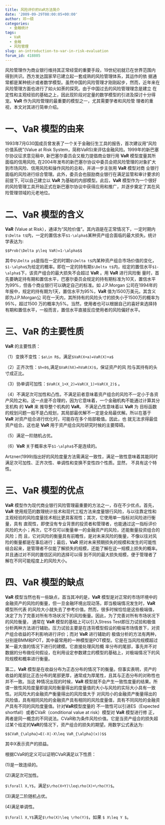```yaml
---
title: 风险评价的VaR方法简介
date: '2009-09-29T08:00:05+00:00'
author: 邓一硕
categories:
  - 金融统计
tags:
  - VaR
  - 金融
  - 风险管理
slug: an-introduction-to-var-in-risk-evaluation
forum_id: 418805
---
```


风险管理作为商业银行维持其正常经营的重要手段，19世纪初就已在世界范围内得到共识。西方发达国家早已建立起一套成熟的风险管理体系，其运作的依 据通常都是某种统计或者数学模型。虽然中国的风险管理才刚刚起步，然而，近年来在风险管理方面也进行了如火如荼的探究。由于中国过去的风险管理理念是建立 在定性和主观经验的基础之上，因此现阶段对定量的数学模型的引进及探讨十分得宠。**VaR** 作为风险管理的最重要的模型之一，尤其需要学者和风险管 理者的重视，本文对其进行简单介绍。

# 一、**VaR** 模型的由来

1993年7月G30国成员曾发表了一个关于金融衍生工具的报告，首次建议用“风险价值系统”(Value at Risk System，简称VaRS)来评估金融风险。1999年的新巴塞尔协议征求意见稿中, 新巴塞尔委员会又极力提倡商业银行用 **VaR** 模型度量其所面临的信用风险, 在2004年发布的新巴塞尔协议中委员会把风险管理的对象扩大到市场风险、信用风险和操作风险的总和，并进一步主张用 **VaR** 模型对商 业银行面临的风险进行综合管理。此外，委员会也鼓励商业银行在满足监管和审计要求的前提下, 可以自己建立以 **VaR** 为基础的内部模型。此后，**VaR** 模型作为一个很好的风险管理工具开始正式在新巴塞尔协议中获得应用和推广，并逐步奠定了其在风险管理领域的元老地位。

# 二、**VaR** 模型的含义

**VaR** (Value at Risk），通译为“风险价值”。其内涵是在正常情况下，一定时期内`$\Delta t$`内，一定的置信水平`$1-\alpha$`某种资产组合面临的最大损失。统计学表达为:

`$$Prob(\Delta p\leq VaR)=1-\alpha$$`

其中`$\Delta p$`是指在一定的时期`$\Delta t$`内某种资产组合市场价值的变化，`$1-\alpha$`为给定的概率。即在一定的持有期`$\Delta t$`内，给定的置信水平`$1-\alpha$`下，该资产组合的最大损失不会超过 **VaR** 。用 **VaR** 进行风险衡 量时，首先要确定持有期和置信水平，巴塞尔委员会规定的持有期标准为10天，置信水平为99%，但各个商业银行可以确定自己的标准。如 J.P.Morgan 公司在1994年的年报中，规定的持有期为1天，置信水平为95%，**VaR** 值为1500万美元。其含义即为J.P.Morgan公 司在一天内，其所持有的风险头寸的损失小于1500万的概率为95%，超过1500 万的概率为5%。当然，使用者也可以根据自己的喜好来选择持有期和置信水平，一般而言，置信水平直接反应使用者的风险偏好水平。

# 三、**VaR** 的主要性质

**VaR** 的主要性质：

（1）变换不变性：`$a\in R$`，满足`$VaR(X+a)=VaR(X)+a$`

（2）正齐次性：`$h<0$`,满足`$VaR(hX)=hVaR(X)$`，保证资产的风 险与其持有的头寸成正比。

（3）协单调可加性：`$VaR(X_1+X_2)=VaR(X_1)+VaR(X_2)$` 。

（4）不满足次可加性和凸性。不满足前者意味着资产组合的风险不一定小于各资产风险之和。这一点是不合理的，因为它意味着，一个金融机构不能通过计算其分支机构 的 **VaR** 来 推导整个机构的 **VaR**。 不满足凸性意味着以 **VaR** 为 目标函数的规划问题一般不是凸规划，其局部最优解不一定是全局最优解。所以在基于 **VaR** 对资产组合进行优化时，可能存在多个局部极值。因此，也 就无法求得最佳资产组合。这也是 **VaR** 用于资产组合风险研究时候的主要障碍。

（5）满足一阶随机占优。

（6）**VaR** 关于概率水平`$1-\alpha$`不是连续的。

Artzner(1999)指出好的风险度量方法需满足一致性，满足一致性意味着其能同时满足次可加性、正齐次性、单调性和变换不变性四个性质。显然， 不具有这个特性。

# 三、**VaR** 模型的优点

**VaR** 模型作为现代商业银行风险管理最重要的方法之一，存在不少优点。首先，**VaR** 使用规范的数理统计技术和现代工程方法来度量银行风险，与以往靠定性和主观经验的风险度量技术相比更具客观性；其次，它使用单一指标对风险进行衡量，具有 直观性，即使没有专业背景的投资者和管理者，也能通过这一指标评价风险的大小；再次，它不仅可以衡量单一的金融资产的风险，还能衡量投资组合的风险；而 且，它对风险的衡量具有前瞻性，是对未来风险的衡量，不像以往对风险的衡量都是在事后进行；最后，**VaR** 把对未来预期损失的规模和发生的可能性结合起来，是管理者不仅能了解损失的规模，还能了解在这一规模上损失的概率。并且通过对不同的置信区间的选择可以得 到不同的最大损失规模，便于管理者了解在不同可能程度上的风险大小。

# 四、**VaR** 模型的缺点

**VaR** 模型当然也有一些缺点，首当其冲的是，**VaR** 模型是对正常的市场环境中的金融资产的风险的衡量，但一旦金融环境出现动荡，即当极端情况发生时，**VaR** 模型所代表 的风险大小就失去了参考价值。然而，很多时候恰恰是这些极端值，决定了为了完善对所有市场状况下的风险衡量。因此，为了完善对所有市场状况下的风险衡量， 通常在 **VaR** 模型的基础上可以引入Stress Test即压力试验和极值分析两种方法进行辅助。压力试验主要是在违背模型假设的极端市场情景下，对资产组合收益的不利影响进行评价；而对 **VaR** 进行辅助的 极值分析的方法有两种，分别是BMM和POT，其中最常用的一种模型是POT模型。它是在当风险规模超过某一最大值的情况下进行的建模。它直接处理风险概 率分布的尾部，事先并不对数据的分布做任何假设，在利用设定参数建立的模型的基础上，对极端情况下的风险规模和概率进行衡量。

第二，**VaR** 模型是在收益分布为正态分布的情况下的衡量。但事实表明，资产的收益的尾部比正态分布的尾部更厚，通常成为厚尾性，且其与正态分布的对称性也并不一致。当这 种情况出现的时候，**VaR** 模型就不会产生一致性度量的结果。所谓一致性风险度量即是风险衡量得出的度量值的大小与风险的实际大小具有一致性。对风险大的金融资产衡量得出的风险值大于 对风险小的金融资产衡量得出的风险值，具有相同风险的金融资产具有相同的风险度量值，具有不同风险的金融资产具有不同的风险度量值。针对**VaR**模型度量的 不一致性可以引进ES（Expected shortfall）或者CVaR（conditional value at risk）模型对 **VaR** 模型进行修 正，两者是同一概念的不同说法。CVaR称为条件风险价值。它是当资产组合的损失超过某个给定的**VaR**的情况下，资产组合的损失的期望。用数学公式表达为:

`$$CVaR_{\alpha}=E(-X|-X\leq VaR_{\alpha}(x))$$`

其中X表示资产的损益。

根据CVaR的定义可以证明CVaR满足以下性质：

(1)是一致连续的。

(2)满足次可加性。

`$\forall X,Y$`，满足`$\rho(X+Y)\leq\rho(X)+\rho(Y)$`。

(3)满足二阶随机占优。

(4)满足单调性。

`$\forall X,Y$`满足`$\rho(X)\leq \rho(Y)$`，如果 `$ X\leq Y $`。
